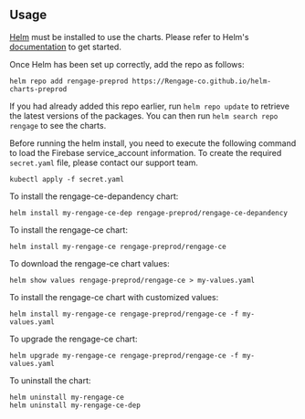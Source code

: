 ## Usage

[Helm](https://helm.sh) must be installed to use the charts.  Please refer to
Helm's [documentation](https://helm.sh/docs) to get started.

Once Helm has been set up correctly, add the repo as follows:

    helm repo add rengage-preprod https://Rengage-co.github.io/helm-charts-preprod

If you had already added this repo earlier, run `helm repo update` to retrieve
the latest versions of the packages.  You can then run `helm search repo
rengage` to see the charts.

Before running the helm install, you need to execute the following command to load the Firebase service_account information. To create the required `secret.yaml` file, please contact our support team. 

    kubectl apply -f secret.yaml

To install the rengage-ce-depandency chart:

    helm install my-rengage-ce-dep rengage-preprod/rengage-ce-depandency

To install the rengage-ce chart:

    helm install my-rengage-ce rengage-preprod/rengage-ce

To download the rengage-ce chart values:

    helm show values rengage-preprod/rengage-ce > my-values.yaml

To install the rengage-ce chart with customized values:

    helm install my-rengage-ce rengage-preprod/rengage-ce -f my-values.yaml
    
To upgrade the rengage-ce chart:

    helm upgrade my-rengage-ce rengage-preprod/rengage-ce -f my-values.yaml

To uninstall the chart:

    helm uninstall my-rengage-ce
    helm uninstall my-rengage-ce-dep